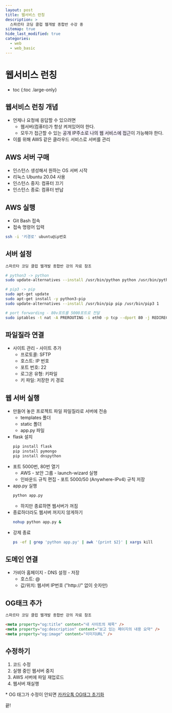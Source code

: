 ```yaml
---
layout: post
title: 웹서비스 런칭
description: >
  스파르타 코딩 클럽 웹개발 종합반 수강 중
sitemap: true
hide_last_modified: true
categories:
  - web
  - web_basic
---
```


# 웹서비스 런칭

* toc
{:toc .large-only}

## 웹서비스 런칭 개념

- 언제나 요청에 응답할 수 있으려면
    - 웹서버(컴퓨터)가 항상 켜져있어야 한다.
    - 모두가 접근할 수 있는 <span style='background-color: #f5f0ff'>공개 IP주소로 나의 웹 서비스에 접근</span>이 가능해야 한다.
- 이를 위해 AWS 같은 클라우드 서비스로 서버를 관리

## AWS 서버 구매
- 인스턴스 생성해서 원하는 OS 서버 시작
- 리눅스 Ubuntu 20.04 사용
- 인스턴스 중지: 컴퓨터 끄기
- 인스턴스 종료: 컴퓨터 반납

## AWS 실행
- Git Bash 접속
- 접속 명령어 입력
```bash
ssh -i '키경로' ubuntu@ip번호
```

## 서버 설정
```bash
스파르타 코딩 클럽 웹개발 종합반 강의 자료 참조

# python3 -> python
sudo update-alternatives --install /usr/bin/python python /usr/bin/python3 10

# pip3 -> pip
sudo apt-get update
sudo apt-get install -y python3-pip
sudo update-alternatives --install /usr/bin/pip pip /usr/bin/pip3 1

# port forwarding - 80v포트를 5000포트로 전달
sudo iptables -t nat -A PREROUTING -i eth0 -p tcp --dport 80 -j REDIRECT --to-port 5000
```

## 파일질라 연결
- 사이트 관리 - 사이트 추가
    - 프로토콜: SFTP
    - 호스트: IP 번호
    - 포트 번호: 22
    - 로그온 유형: 키파일
    - 키 파일: 저장한 키 경로

## 웹 서버 실행
- 만들어 놓은 프로젝트 파일 파일질라로 서버에 전송
    - templates 폴더
    - static 폴더
    - app.py 파일
- flask 설치
    ```bash
    pip install flask 
    pip install pymongo
    pip install dnspython
    ```
- 포트 5000번, 80번 열기
    - AWS - 보안 그룹 - launch-wizard 실행
    - 인바운드 규칙 편집 - 포트 5000/50 (Anywhere-IPv4) 규칙 저장
- app.py 실행
    ```bash
    python app.py
    ```
    - 하지만 종료하면 웹서버가 꺼짐
- 종료하더라도 웹서버 꺼지지 않게하기
    ```bash
    nohup python app.py &
    ```
- 강제 종료
    ```bash
    ps -ef | grep 'python app.py' | awk '{print $2}' | xargs kill
    ```

## 도메인 연결
- 가비아 홈페이지 - DNS 설정 - 저장
    - 호스트: @
    - 값/위치: 웹서버 IP번호 ("http://" 없이 숫자만)

## OG태크 추가
```html
스파르타 코딩 클럽 웹개발 종합반 강의 자료 참조

<meta property="og:title" content="내 사이트의 제목" />
<meta property="og:description" content="보고 있는 페이지의 내용 요약" />
<meta property="og:image" content="이미지URL" />
```

## 수정하기

1. 코드 수정
2. 실행 중인 웹서버 중지
3. AWS 서버에 파일 재업로드
4. 웹서버 재실행

\* OG 태그가 수정이 안되면 [카카오톡 OG태그 초기화](https://developers.kakao.com/tool/clear/og)

끝!